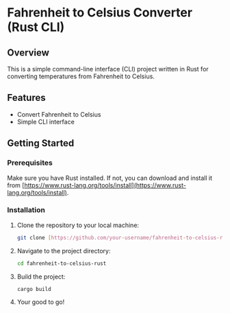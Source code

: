 # Fahrenheit to Celsius Converter (Rust CLI)

## Overview

This is a simple command-line interface (CLI) project written in Rust for converting temperatures from Fahrenheit to Celsius.

## Features

- Convert Fahrenheit to Celsius
- Simple CLI interface

## Getting Started

### Prerequisites

Make sure you have Rust installed. If not, you can download and install it from [https://www.rust-lang.org/tools/install](https://www.rust-lang.org/tools/install).

### Installation

1. Clone the repository to your local machine:

   ```bash
   git clone [https://github.com/your-username/fahrenheit-to-celsius-rust.git](https://github.com/demigod66/farenheit-to-celcius)

2. Navigate to the project directory:
   ```bash
   cd fahrenheit-to-celsius-rust
3. Build the project:
   ```bash
   cargo build
4. Your good to go!
